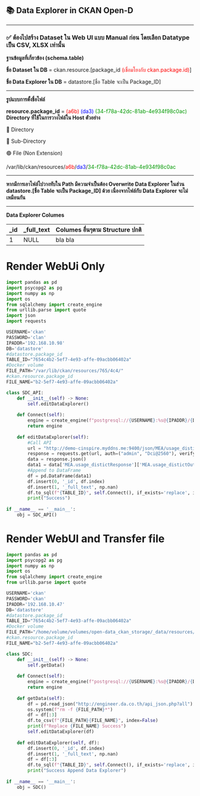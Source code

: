 ## 📚 Data Explorer in CKAN Open-D

---
### ✅ ต้องไปสร้าง Dataset ใน Web UI แบบ Manual ก่อน โดยเลือก Datatype เป็น CSV, XLSX เท่านั้น

__ฐานข้อมูลที่เกี่ยวข้อง (schema.table)__

__ชื่อ Dataset ใน DB__ = ckan.resource.[package_id <span style="color:red">(เชื่อมโยงกับ ckan.package.id)</span>]

__ชื่อ Data Explorer ใน DB__ = datastore.[ชื่อ Table จะเป็น Package_ID]

---

__รูปแบบการตั้งชื่อไฟล์__

__resource.package_id__ = <span style="color:red">(a6b) </span><span style="color:blue">(da3) </span><span style="color:#009900">(34-f78a-42dc-81ab-4e934f98c0ac)</span>
__Directory ที่ใช้ในการวางไฟล์ใน Host ตัวอย่าง__

🔴 Directory

🔵 Sub-Directory

🟢 File (Non Extension)

/var/lib/ckan/resources/<span style="color:red">a6b</span>/<span style="color:blue">da3</span>/<span style="color:#009900">34-f78a-42dc-81ab-4e934f98c0ac</span>

---
__หากมีการเอาไฟล์ไปวางทับใน Path มีความจำเป็นต้อง Overwrite Data Explorer ในส่วน datastore.[ชื่อ Table จะเป็น Package_ID] ด้วย เนื่องจากไฟล์กับ Data Explorer จะไม่เหมือนกัน__

---
__Data Explorer Columes__

| _id | _full_text | Columes อื่นๆตาม Structure ปกติ |
|-----|------------|---------------------------------|
| 1   | NULL       | bla bla                         |

# Render WebUi Only


```python
import pandas as pd
import psycopg2 as pg
import numpy as np
import os
from sqlalchemy import create_engine
from urllib.parse import quote
import json
import requests

USERNAME='ckan'
PASSWORD='clan'
IPADDR='192.168.10.98'
DB='datastore'
#datastore.package_id
TABLE_ID="7654c4b2-5ef7-4e93-affe-09acbb06402a"
#Docker volume
FILE_PATH="/var/lib/ckan/resources/765/4c4/"
#ckan.resource.package_id
FILE_NAME="b2-5ef7-4e93-affe-09acbb06402a"

class SDC_API:
    def __init__(self) -> None:
        self.editDataExplorer()
        
    def Connect(self):
        engine = create_engine(f"postgresql://{USERNAME}:%s@{IPADDR}/{DB}" % quote(f'{PASSWORD}'))
        return engine
        
    def editDataExplorer(self):
        #Call API
        url = "http://demo-cinspire.myddns.me:9400/json/MEA/usage_distict"
        response = requests.get(url, auth=("admin", "Dci@2560"), verify=False)
        data = response.json()
        data1 = data['MEA.usage_distictResponse']['MEA.usage_distictOutput']['MEA.row']
        #Append to DataFrame
        df = pd.DataFrame(data1)
        df.insert(0, '_id', df.index)
        df.insert(1, '_full_text', np.nan)
        df.to_sql(f"{TABLE_ID}", self.Connect(), if_exists='replace', index=False)
        print("Success")
        
if __name__ == '__main__':
    obj = SDC_API()
```

# Render WebUI and Transfer file


```python
import pandas as pd
import psycopg2 as pg
import numpy as np
import os
from sqlalchemy import create_engine
from urllib.parse import quote

USERNAME='ckan'
PASSWORD='ckan'
IPADDR='192.168.10.47'
DB='datastore'
#datastore.package_id
TABLE_ID="7654c4b2-5ef7-4e93-affe-09acbb06402a"
#Docker volume
FILE_PATH="/home/volume/volumes/open-data_ckan_storage/_data/resources/765/4c4/"
#ckan.resource.package_id
FILE_NAME="b2-5ef7-4e93-affe-09acbb06402a"

class SDC:
    def __init__(self) -> None:
        self.getData()
        
    def Connect(self):
        engine = create_engine(f"postgresql://{USERNAME}:%s@{IPADDR}/{DB}" % quote(f'{PASSWORD}'))
        return engine
    
    def getData(self):
        df = pd.read_json("http://engineer.da.co.th/api_json.php?all")
        os.system(f"rm -f {FILE_PATH}*")
        df = df[:3]
        df.to_csv(f"{FILE_PATH}{FILE_NAME}", index=False)
        print(f"Replace {FILE_NAME} Success")
        self.editDataExplorer(df)
        
    def editDataExplorer(self, df):
        df.insert(0, '_id', df.index)
        df.insert(1, '_full_text', np.nan)
        df = df[:3]
        df.to_sql(f"{TABLE_ID}", self.Connect(), if_exists='replace', index=False)
        print("Success Append Data Explorer")
        
if __name__ == '__main__':
    obj = SDC()
```
